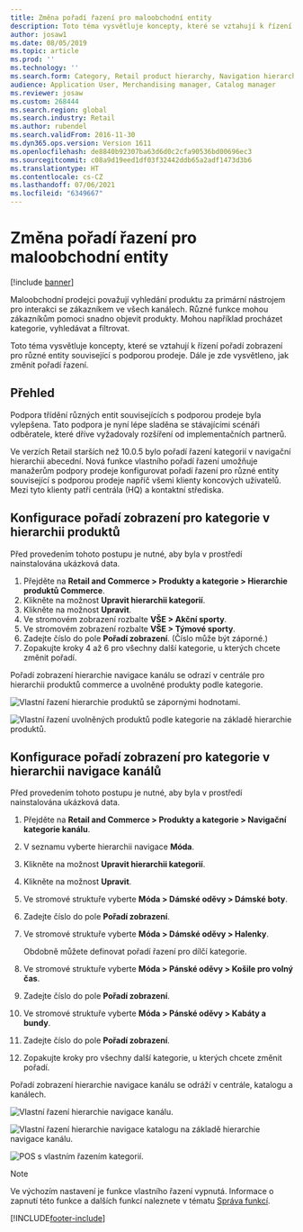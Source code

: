 ```yaml
---
title: Změna pořadí řazení pro maloobchodní entity
description: Toto téma vysvětluje koncepty, které se vztahují k řízení pořadí zobrazení pro různé entity související s podporou prodeje v aplikaci Dynamics 365 Commerce.
author: josaw1
ms.date: 08/05/2019
ms.topic: article
ms.prod: ''
ms.technology: ''
ms.search.form: Category, Retail product hierarchy, Navigation hierarchy
audience: Application User, Merchandising manager, Catalog manager
ms.reviewer: josaw
ms.custom: 268444
ms.search.region: global
ms.search.industry: Retail
ms.author: rubendel
ms.search.validFrom: 2016-11-30
ms.dyn365.ops.version: Version 1611
ms.openlocfilehash: de8840b92307ba63d6d0c2cfa90536bd00696ec3
ms.sourcegitcommit: c08a9d19eed1df03f32442ddb65a2adf1473d3b6
ms.translationtype: HT
ms.contentlocale: cs-CZ
ms.lasthandoff: 07/06/2021
ms.locfileid: "6349667"
---
```

# <a name="change-the-sort-order-for-merchandising-entities"></a>Změna pořadí řazení pro maloobchodní entity


[!include [banner](includes/banner.md)]

Maloobchodní prodejci považují vyhledání produktu za primární nástrojem pro interakci se zákazníkem ve všech kanálech. Různé funkce mohou zákazníkům pomoci snadno objevit produkty. Mohou například procházet kategorie, vyhledávat a filtrovat.

Toto téma vysvětluje koncepty, které se vztahují k řízení pořadí zobrazení pro různé entity související s podporou prodeje. Dále je zde vysvětleno, jak změnit pořadí řazení.

## <a name="overview"></a>Přehled

Podpora třídění různých entit souvisejících s podporou prodeje byla vylepšena. Tato podpora je nyní lépe sladěna se stávajícími scénáři odběratele, které dříve vyžadovaly rozšíření od implementačních partnerů.

Ve verzích Retail starších než 10.0.5 bylo pořadí řazení kategorií v navigační hierarchii abecední. Nová funkce vlastního pořadí řazení umožňuje manažerům podpory prodeje konfigurovat pořadí řazení pro různé entity související s podporou prodeje napříč všemi klienty koncových uživatelů. Mezi tyto klienty patří centrála (HQ) a kontaktní střediska.

## <a name="configure-the-display-order-for-categories-in-the-product-hierarchy"></a>Konfigurace pořadí zobrazení pro kategorie v hierarchii produktů

Před provedením tohoto postupu je nutné, aby byla v prostředí nainstalována ukázková data.

1. Přejděte na **Retail and Commerce \> Produkty a kategorie \> Hierarchie produktů Commerce**.
2. Klikněte na možnost **Upravit hierarchii kategorií**.
3. Klikněte na možnost **Upravit**.
4. Ve stromovém zobrazení rozbalte **VŠE \> Akční sporty**.
5. Ve stromovém zobrazení rozbalte **VŠE \> Týmové sporty**.
6. Zadejte číslo do pole **Pořadí zobrazení**. (Číslo může být záporné.)
7. Zopakujte kroky 4 až 6 pro všechny další kategorie, u kterých chcete změnit pořadí.

Pořadí zobrazení hierarchie navigace kanálu se odrazí v centrále pro hierarchii produktů commerce a uvolněné produkty podle kategorie.

![Vlastní řazení hierarchie produktů se zápornými hodnotami.](./media/RetailProductHierarchyCustomSortedWithNegativeValues.png)

![Vlastní řazení uvolněných produktů podle kategorie na základě hierarchie produktů.](./media/ReleasedProductsByCategoryCustomSortedBasedOnRetailProductHierarchy.png)

## <a name="configure-the-display-order-for-categories-in-the-channel-navigation-hierarchy"></a>Konfigurace pořadí zobrazení pro kategorie v hierarchii navigace kanálů

Před provedením tohoto postupu je nutné, aby byla v prostředí nainstalována ukázková data.

1. Přejděte na **Retail and Commerce \> Produkty a kategorie \> Navigační kategorie kanálu**.
2. V seznamu vyberte hierarchii navigace **Móda**.
3. Klikněte na možnost **Upravit hierarchii kategorií**.
4. Klikněte na možnost **Upravit**.
5. Ve stromové struktuře vyberte **Móda \> Dámské oděvy \> Dámské boty**.
6. Zadejte číslo do pole **Pořadí zobrazení**.
7. Ve stromové struktuře vyberte **Móda \> Dámské oděvy \> Halenky**.

    Obdobně můžete definovat pořadí řazení pro dílčí kategorie.

8. Ve stromové struktuře vyberte **Móda \> Pánské oděvy \> Košile pro volný čas**.
9. Zadejte číslo do pole **Pořadí zobrazení**.
10. Ve stromové struktuře vyberte **Móda \> Pánské oděvy \> Kabáty a bundy**.
11. Zadejte číslo do pole **Pořadí zobrazení**.
12. Zopakujte kroky pro všechny další kategorie, u kterých chcete změnit pořadí.

Pořadí zobrazení hierarchie navigace kanálu se odráží v centrále, katalogu a kanálech.

![Vlastní řazení hierarchie navigace kanálu.](./media/ChannelNavCustomSorted.png)

![Vlastní řazení hierarchie navigace katalogu na základě hierarchie navigace kanálu.](./media/CatalogNavHierarchyCustomSortedBasedOnChannelNav.png)

![POS s vlastním řazením kategorií.](./media/POSChannelCategoriesCustomSorted.png)

> [!NOTE]
> Ve výchozím nastavení je funkce vlastního řazení vypnutá. Informace o zapnutí této funkce a dalších funkcí naleznete v tématu [Správa funkcí](/dynamics365/unified-operations/fin-and-ops/get-started/feature-management/feature-management-overview).


[!INCLUDE[footer-include](../includes/footer-banner.md)]